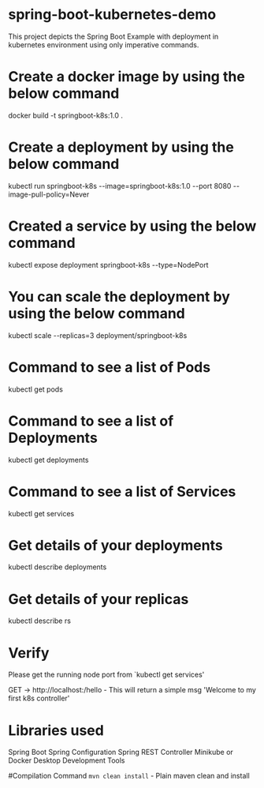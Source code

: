 # spring-boot-kubernetes-demo
This project depicts the Spring Boot Example with deployment in kubernetes environment using only imperative commands.

# Create a docker image by using the below command

docker build -t springboot-k8s:1.0 .

# Create a deployment by using the below command

kubectl run springboot-k8s --image=springboot-k8s:1.0 --port 8080 --image-pull-policy=Never

# Created a service by using the below command

kubectl expose deployment springboot-k8s --type=NodePort

# You can scale the deployment by using the below command

kubectl scale --replicas=3 deployment/springboot-k8s

# Command to see a list of Pods

kubectl get pods

# Command to see a list of Deployments

kubectl get deployments

# Command to see a list of Services

kubectl get services

# Get details of your deployments

kubectl describe deployments

# Get details of your replicas

kubectl describe rs

# Verify
Please get the running node port from `kubectl get services'


GET -> http://localhost:<nodePort>/hello - This will return a simple msg 'Welcome to my first k8s controller'


# Libraries used
Spring Boot
Spring Configuration
Spring REST Controller
Minikube or Docker Desktop
Development Tools

#Compilation Command
`mvn clean install` - Plain maven clean and install